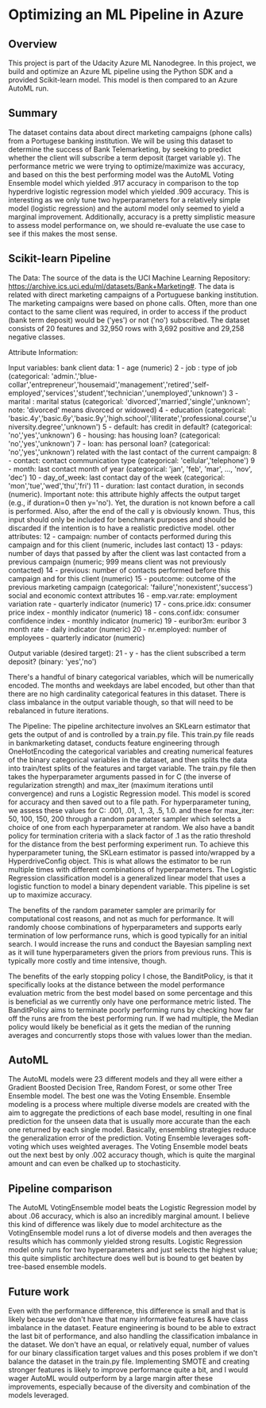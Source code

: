 # Optimizing an ML Pipeline in Azure

## Overview
This project is part of the Udacity Azure ML Nanodegree.
In this project, we build and optimize an Azure ML pipeline using the Python SDK and a provided Scikit-learn model.
This model is then compared to an Azure AutoML run.

## Summary
The dataset contains data about direct marketing campaigns (phone calls) from a Portugese banking institution. We will be using this dataset to determine the success of Bank Telemarketing, by seeking to predict whether the client will subscribe a term deposit (target variable y). The performance metric we were trying to optimize/maximize was accuracy, and based on this the best performing model was the AutoML Voting Ensemble model which yielded .917 accuracy in comparison to the top hyperdrive logistic regression model which yielded .909 accuracy. This is interesting as we only tune two hyperparameters for a relatively simple model (logistic regression) and the automl model only seemed to yield a marginal improvement. Additionally, accuracy is a pretty simplistic measure to assess model performance on, we should re-evaluate the use case to see if this makes the most sense.

## Scikit-learn Pipeline
The Data:
The source of the data is the UCI Machine Learning Repository: https://archive.ics.uci.edu/ml/datasets/Bank+Marketing#. The data is related with direct marketing campaigns of a Portuguese banking institution. The marketing campaigns were based on phone calls. Often, more than one contact to the same client was required, in order to access if the product (bank term deposit) would be ('yes') or not ('no') subscribed. The dataset consists of 20 features and 32,950 rows with 3,692 positive and 29,258 negative classes.

Attribute Information:

Input variables:
bank client data:
1 - age (numeric)
2 - job : type of job (categorical: 'admin.','blue-collar','entrepreneur','housemaid','management','retired','self-employed','services','student','technician','unemployed','unknown')
3 - marital : marital status (categorical: 'divorced','married','single','unknown'; note: 'divorced' means divorced or widowed)
4 - education (categorical: 'basic.4y','basic.6y','basic.9y','high.school','illiterate','professional.course','university.degree','unknown')
5 - default: has credit in default? (categorical: 'no','yes','unknown')
6 - housing: has housing loan? (categorical: 'no','yes','unknown')
7 - loan: has personal loan? (categorical: 'no','yes','unknown')
related with the last contact of the current campaign:
8 - contact: contact communication type (categorical: 'cellular','telephone')
9 - month: last contact month of year (categorical: 'jan', 'feb', 'mar', ..., 'nov', 'dec')
10 - day_of_week: last contact day of the week (categorical: 'mon','tue','wed','thu','fri')
11 - duration: last contact duration, in seconds (numeric). Important note: this attribute highly affects the output target (e.g., if duration=0 then y='no'). Yet, the duration is not known before a call is performed. Also, after the end of the call y is obviously known. Thus, this input should only be included for benchmark purposes and should be discarded if the intention is to have a realistic predictive model.
other attributes:
12 - campaign: number of contacts performed during this campaign and for this client (numeric, includes last contact)
13 - pdays: number of days that passed by after the client was last contacted from a previous campaign (numeric; 999 means client was not previously contacted)
14 - previous: number of contacts performed before this campaign and for this client (numeric)
15 - poutcome: outcome of the previous marketing campaign (categorical: 'failure','nonexistent','success')
social and economic context attributes
16 - emp.var.rate: employment variation rate - quarterly indicator (numeric)
17 - cons.price.idx: consumer price index - monthly indicator (numeric)
18 - cons.conf.idx: consumer confidence index - monthly indicator (numeric)
19 - euribor3m: euribor 3 month rate - daily indicator (numeric)
20 - nr.employed: number of employees - quarterly indicator (numeric)

Output variable (desired target):
21 - y - has the client subscribed a term deposit? (binary: 'yes','no')

There's a handful of binary categorical variables, which will be numerically encoded. The months and weekdays are label encoded, but other than that there are no high cardinality categorical features in this dataset. There is class imbalance in the output variable though, so that will need to be rebalanced in future iterations.

The Pipeline:
The pipeline architecture involves an SKLearn estimator that gets the output of and is controlled by a train.py file. This train.py file reads in bankmarketing dataset, conducts feature engineering through OneHotEncoding the categorical variables and creating numerical features of the binary categorical variables in the dataset, and then splits the data into train/test splits of the features and target variable. The train.py file then takes the hyperparameter arguments passed in for C (the inverse of regularization strength) and max_iter (maximum iterations until convergence) and runs a Logistic Regression model. This model is scored for accuracy and then saved out to a file path. For hyperparameter tuning, we assess these values for C: .001, .01, .1, .3, .5, 1.0. and these for max_iter: 50, 100, 150, 200 through a random parameter sampler which selects a choice of one from each hyperparameter at random. We also have a bandit policy for termination criteria with a slack factor of .1 as the ratio threshold for the distance from the best performing experiment run. To achieve this hyperparameter tuning, the SKLearn estimator is passed into/wrapped by a HyperdriveConfig object. This is what allows the estimator to be run multiple times with different combinations of hyperparameters. The Logistic Regression classification model is a generalized linear model that uses a logistic function to model a binary dependent variable. This pipeline is set up to maximize accuracy.

The benefits of the random parameter sampler are primarily for computational cost reasons, and not as much for performance. It will randomly choose combinations of hyperparameters and supports early termination of low performance runs, which is good typically for an initial search. I would increase the runs and conduct the Bayesian sampling next as it will tune hyperparameters given the priors from previous runs. This is typically more costly and time intensive, though. 

The benefits of the early stopping policy I chose, the BanditPolicy, is that it specifically looks at the distance between the model performance evaluation metric from the best model based on some percentage and this is beneficial as we currently only have one performance metric listed. The BanditPolicy aims to terminate poorly performing runs by checking how far off the runs are from the best performing run. If we had multiple, the Median policy would likely be beneficial as it gets the median of the running averages and concurrently stops those with values lower than the median.

## AutoML
The AutoML models were 23 different models and they all were either a Gradient Boosted Decision Tree, Random Forest, or some other Tree Ensemble model. The best one was the Voting Ensemble. Ensemble modeling is a process where multiple diverse models are created with the aim to aggregate the predictions of each base model, resulting in one final prediction for the unseen data that is usually more accurate than the each one returned by each single model. Basically, ensembling strategies reduce the generalization error of the prediction. Voting Ensemble leverages soft-voting which uses weighted averages. The Voting Ensemble model beats out the next best by only .002 accuracy though, which is quite the marginal amount and can even be chalked up to stochasticity.

## Pipeline comparison
The AutoML VotingEnsemble model beats the Logistic Regression model by about .06 accuracy, which is also an incredibly marginal amount. I believe this kind of difference was likely due to model architecture as the VotingEnsemble model runs a lot of diverse models and then averages the results which has commonly yielded strong results. Logistic Regression model only runs for two hyperparameters and just selects the highest value; this quite simplistic architecture does well but is bound to get beaten by tree-based ensemble models.

## Future work
Even with the performance difference, this difference is small and that is likely because we don't have that many informative features & have class imbalance in the dataset. Feature engineering is bound to be able to extract the last bit of performance, and also handling the classification imbalance in the dataset. We don't have an equal, or relatively equal, number of values for our binary classification target values and this poses problem if we don't balance the dataset in the train.py file. Implementing SMOTE and creating stronger features is likely to improve performance quite a bit, and I would wager AutoML would outperform by a large margin after these improvements, especially because of the diversity and combination of the models leveraged.
